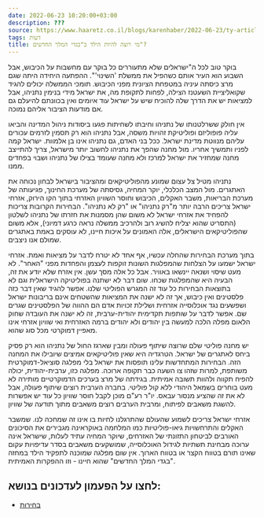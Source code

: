```yaml
---
date: 2022-06-23 10:20:00+03:00
description: ???
source: https://www.haaretz.co.il/blogs/karenhaber/2022-06-23/ty-article/00000181-8f52-d566-abe3-bfdbeaf40000
tags: דעות
title: מי רוצה להיות הילד ב"בגדי המלך החדשים"?
---
```


בוקר טוב לכל ה"ישראלים שלא מתעוררים כל בוקר עם מחשבות על הכיבוש, אבל השבוע הוא העיר אותם כשהפיל את ממשלת 'השינוי'". ההפתעה היחידה היתה שגם מרצ כיסתה עיניה במטפחת הציונית מפני הכיבוש. תומכי הממשלה יכולים להגיד שקואליציית השעטנז הצילה, לפחות לתקופת מה, את ישראל מידי בנימין נתניהו, אבל למציאות יש את הדרך שלה להוכיח שיש על ישראל עוד איומים ואין בכוונתם להיעלם גם אם מודעות הציבור אליהם נמוכה.

אין חולק ששרלטנותו של נתניהו וחיבתו לשחיתות פגעו ביסודות ניהול המדינה והביאו עליה פופוליזם ופוליטיקת זהויות משסה, אבל נתניהו הוא רק תסמין לזרמים עכורים עליהם מנווטת מדינת ישראל. ככל בני האדם, גם נתניהו אינו בן אלמוות. ישראל קמה לפניו ותמשיך אחריו. מול מחנה שהפך את נתניהו לחשוב יותר מישראל, צריך להתייצב מחנה שמחזיר את ישראל למרכז ולא מחנה שעומד בצילו של נתניהו ושבוי בפחדים ממנו. 

נתניהו מטיל צל עצום שמונע מהפוליטיקאים ומהציבור בישראל לבחון נכוחה את האתגרים. מול המצב הכלכלי, יוקר המחיה, גסיסתה של מערכת החינוך, פגיעותה של מערכת הבריאות, משבר האקלים, הכיבוש וחוסר השוויון האזרחי בתוך הקו הירוק, אזרחי ישראל צריכים הרבה יותר מ"רק נתניהו" או "רק לא נתניהו". הבחירות הקרובות צריכות להפחיד את אזרחי ישראל לא משום שהן מסמנות את חזרתו של נתניהו לשלטון (התסריט שהוא יצליח להשיג רוב ולהרכיב ממשלה נראה כרגע דמיוני), אלא משום שהפוליטיקאים הישראלים, אלה האמונים על איכות חיינו, לא עוסקים באמת באתגרים שמולם אנו ניצבים.

בתוך מערכת הבחירות שהחלה עכשיו, אף אחד לא יטרח לדבר על מציאות ואמת. אזרחי ישראל ישמעו על הצלחות שהמפלגות השונות זוקפות לעצמן והפחדות מפני "האחר". לא מעט שיסוי ושנאה יינשאו באוויר. אבל כל אלה מסך עשן. אין אזרח שלא יודע את זה, הבעיה היא שהמפלגות שכחו. שום דבר לא ישתנה בפוליטיקה הישראלית וגם לא בתוצאות הבחירות כל עוד זה המגרש הפוליטי שלנו. אפשר להגיד שאין דבר כזה פלסטינים ואין כיבוש, אך זה לא ישנה את המציאות שהשטחים אינם בריבונות ישראל ושפשעים נגד אוכלוסייה אזרחית ושלילת זכויות אדם הם ההווה של הפלסטינים שגרים שם. אפשר לדבר על שותפות תקדימית יהודית-ערבית, זה לא ישנה את העובדה שחוק הלאום מפלה הלכה למעשה בין יהודים ולא יהודים ברמה האזרחית ואי שוויון אזרחי אינו מאפיין דמוקרטי מכל סוג שהוא.

יש מחנה פוליטי שלם שרוצה שיתוף פעולה ומבין שארגז החול של נתניהו הוא רק פסיק ביחס לאתגרים של ישראל. הטרגדיה היא שאין פוליטיקאים אמיצים שיובילו את המחנה הזה. הבחירות המתחדשות עלינו תופסות את ישראל בלי מפלגה סוציאל-דמוקרטית משותפת, למרות שזהו צו השעה כבר תקופה ארוכה. מפלגה כזו, ערבית-יהודית, יכולה להפיח תקווה ולהוות תשובה אמיתית. בגידתה של מרצ בערכים הדמוקרטיים מותירה לא מעט בוחרים בשמאל היהודי ללא קול פוליטי. בחברה הערבית רוצים שיתוף פעולה, אבל לא את זה שהציע מנסור עבאס. יו"ר רע"ם מוכן לקבל חוסר שוויון כל עוד יש אפשרות להשגת משאבים לפיתוח, ומרבית הערבים רוצים משאבים מתוך תודעה של שוויון. 

אזרחי ישראל צריכים לשמוע שהעולם שהתרגלנו לחיות בו אינו זה שמחכה לנו. שמשבר האקלים והתרחשויות גיאו-פוליטיות כמו המלחמה באוקראינה מגבירים את הסיכונים האורבים לביטחון התזונתי של האזרחים, שיוקר המחיה עתיד לעלות, שישראל אינה ערוכה מבחינת תשתיות לגידול האוכלוסייה, שמושקעים משאבים בסדר עדיפויות עקום שאינו תורם בטווח הקצר או בטווח הארוך. אין שום מפלגה שמוכנה לתפקיד הילד במחזה "בגדי המלך החדשים" שהוא חיינו - וזו ההפקרות האמיתית.

לחצו על הפעמון לעדכונים בנושא:
------------------------------

* [בחירות](/ty-tag/0000017f-da29-d718-a5ff-faade7a90000)